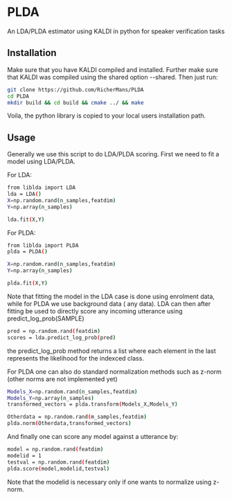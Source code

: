 # PLDA
An LDA/PLDA estimator using KALDI in python for speaker verification tasks

## Installation ##

Make sure that you have KALDI compiled and installed. Further make sure that KALDI was compiled using the shared option --shared. 
Then just run:
```bash
git clone https://github.com/RicherMans/PLDA
cd PLDA
mkdir build && cd build && cmake ../ && make
```

Voila, the python library is copied to your local users installation path.

## Usage ##

Generally we use this script to do LDA/PLDA scoring. First we need to fit a model using LDA/PLDA.

For LDA:
```bash
from liblda import LDA
lda = LDA()
X=np.random.rand(n_samples,featdim)
Y=np.array(n_samples)

lda.fit(X,Y)
```

For PLDA:
```bash
from liblda import PLDA
plda = PLDA()

X=np.random.rand(n_samples,featdim)
Y=np.array(n_samples)

plda.fit(X,Y)
```
Note that fitting the model in the LDA case is done using enrolment data, while for PLDA we use background data ( any data).
LDA can then after fitting be used to directly score any incoming utterance using predict_log_prob(SAMPLE)

```bash
pred = np.random.rand(featdim)
scores = lda.predict_log_prob(pred)
```
the predict_log_prob method returns a list where each element in the last represents the likelihood for the indexced class.

For PLDA one can also do standard normalization methods such as z-norm (other norms are not implemented yet)

```bash
Models_X=np.random.rand(n_samples,featdim)
Models_Y=np.array(n_samples)
transformed_vectors = plda.transform(Models_X,Models_Y)

Otherdata = np.random.rand(m_samples,featdim)
plda.norm(Otherdata,transformed_vectors)
```

And finally one can score any model against a utterance by:

```bash
model = np.random.rand(featdim)
modelid = 1
testval = np.random.rand(featdim)
plda.score(model,modelid,testval)
```
Note that the modelid is necessary only if one wants to normalize using z-norm.
